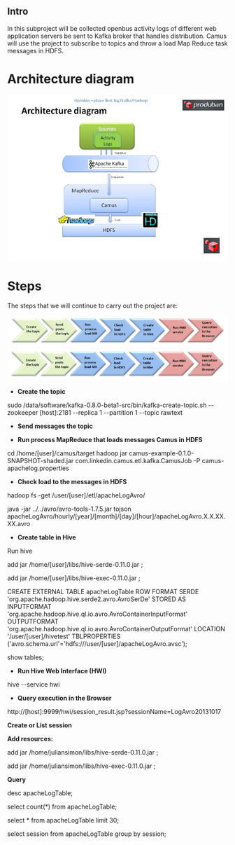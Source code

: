 ## Intro
In this subproject will be collected openbus activity logs of different web application servers be sent to Kafka broker that handles distribution. Camus will use the project to subscribe to topics and throw a load Map Reduce task messages in HDFS.

# Architecture diagram

![Architecture diagram](./Openbus%20-%20Architecture%20diagram.jpg)

# Steps

The steps that we will continue to carry out the project are:

![Steps](./Step1.jpg)
![Steps](./Step2.jpg)

- **Create the topic**

sudo /data/software/kafka-0.8.0-beta1-src/bin/kafka-create-topic.sh --zookeeper [host]:2181 --replica 1 --partition 1 --topic rawtext

- **Send messages the topic**


- **Run process MapReduce that loads messages Camus in HDFS**

cd /home/[user]/camus/target
hadoop jar camus-example-0.1.0-SNAPSHOT-shaded.jar com.linkedin.camus.etl.kafka.CamusJob -P camus-apachelog.properties

- **Check load to the messages in HDFS**

hadoop fs -get /user/[user]/etl/apacheLogAvro/

java -jar ../../avro/avro-tools-1.7.5.jar tojson apacheLogAvro/hourly/[year]/[month]/[day]/[hour]/apacheLogAvro.X.X.XX.XX.avro

- **Create table in Hive**

Run hive

add jar /home/[user]/libs/hive-serde-0.11.0.jar ; 

add jar /home/[user]/libs/hive-exec-0.11.0.jar ; 

CREATE EXTERNAL TABLE apacheLogTable
        ROW FORMAT SERDE 'org.apache.hadoop.hive.serde2.avro.AvroSerDe'
            STORED AS
                INPUTFORMAT  'org.apache.hadoop.hive.ql.io.avro.AvroContainerInputFormat'
                OUTPUTFORMAT 'org.apache.hadoop.hive.ql.io.avro.AvroContainerOutputFormat'
                LOCATION '/user/[user]/hivetest' TBLPROPERTIES ('avro.schema.url'='hdfs:///user/[user]/apacheLogAvro.avsc');

show tables;


- **Run Hive Web Interface (HWI)**

hive --service hwi

- **Query execution in the Browser**

http://[host]:9999/hwi/session_result.jsp?sessionName=LogAvro20131017

**Create or List session**

**Add resources:**

add jar /home/juliansimon/libs/hive-serde-0.11.0.jar ; 

add jar /home/juliansimon/libs/hive-exec-0.11.0.jar ;

**Query**

desc apacheLogTable;

select count(*) from apacheLogTable;

select * from apacheLogTable limit 30;  

select session from apacheLogTable group by session;
